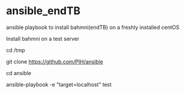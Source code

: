# ansible_endTB
ansible playbook to install bahmni(endTB) on a freshly installed centOS

Install bahmni on a test server

cd /tmp

git clone https://github.com/PIH/ansible

cd ansible

ansible-playbook -e "target=localhost" test
